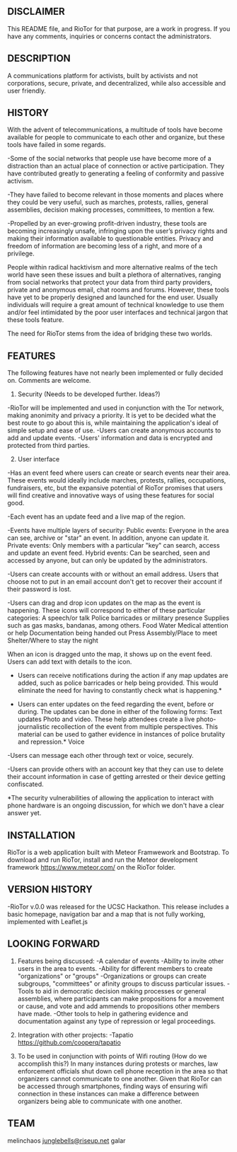 DISCLAIMER
--------------------------------------------------------------------------------------------------------------------------------------------------------------------------------------------------------------------------------------------------------
This README file, and RioTor for that purpose, are a work in progress. If you have any comments, inquiries or concerns contact the administrators.


DESCRIPTION
--------------------------------------------------------------------------------------------------------------------------------------------------------------------------------------------------------------------------------------------------------
A communications platform for activists, built by activists and not corporations, secure, private, and decentralized, while also accessible and user friendly. 


HISTORY
--------------------------------------------------------------------------------------------------------------------------------------------------------------------------------------------------------------------------------------------------------
With the advent of telecommunications, a multitude of tools have become available for people to communicate to each other and organize, but these tools have failed in some regards.

-Some of the social networks that people use have become more of a distraction than an actual place of connection or active participation. They have contributed greatly to generating a feeling of conformity and passive activism.

-They have failed to become relevant in those moments and places where they could be very useful, such as marches, protests, rallies, general assemblies, decision making processes, committees, to mention a few.

-Propelled by an ever-growing profit-driven industry, these tools are becoming increasingly unsafe, infringing upon the user’s privacy rights and making their information available to questionable entities. Privacy and freedom of information are becoming less of a right, and more of a privilege.

People within radical hacktivism and more alternative realms of the tech world have seen these issues and built a plethora of alternatives, ranging from social networks that protect your data from third party providers, private and anonymous email, chat rooms and forums. However, these tools have yet to be properly designed and launched for the end user. Usually individuals will require a great amount of technical knowledge to use them and/or feel intimidated by the poor user interfaces and technical jargon that these tools feature.

The need for RioTor stems from the idea of bridging these two worlds.


FEATURES
--------------------------------------------------------------------------------------------------------------------------------------------------------------------------------------------------------------------------------------------------------

The following features have not nearly been implemented or fully decided on. Comments are welcome.  

1. Security (Needs to be developed further. Ideas?)

-RioTor will be implemented and used in conjunction with the Tor network, making anonimity and privacy a priority. It is yet to be decided what the best route to go about this is, while maintaining the application's ideal of simple setup and ease of use. 
-Users can create anonymous accounts to add and update events. 
-Users' information and data is encrypted and protected from third parties.  


2. User interface 

-Has an event feed where users can create or search events near their area. These events would ideally include marches, protests, rallies, occupations, fundraisers, etc, but the expansive potential of RioTor promises that users will find creative and innovative ways of using these features for social good.

-Each event has an update feed and a live map of the region. 

-Events have multiple layers of security:
   Public events: Everyone in the area can see, archive or "star" an event. In addition, anyone can update it. 
   Private events: Only members with a particular "key" can search, access and update an event feed. 
   Hybrid events: Can be searched, seen and accessed by anyone, but can only be updated by the administrators. 

-Users can create accounts with or without an email address. Users that choose not to put in an email account don't get to recover their account if their password is lost. 

-Users can drag and drop icon updates on the map as the event is happening. These icons will correspond to either of these particular categories:
	A speech/or talk
	Police barricades or military presence
	Supplies such as gas masks, bandanas, among others. 
	Food
	Water
	Medical attention or help
	Documentation being handed out
	Press 
	Assembly/Place to meet
	Shelter/Where to stay the night

When an icon is dragged unto the map, it shows up on the event feed. Users can add text with details to the icon.

- Users can receive notifications during the action if any map updates are added, such as police barricades or help being provided. This would eliminate the need for having to constantly check what is happening.*

- Users can enter updates on the feed regarding the event, before or during. The updates can be done in either of the following forms:
 	Text updates
	Photo and video. These help attendees create a live photo-journalistic recollection of the event from multiple perspectives. This material can be used to gather evidence in instances of police brutality and repression.*
	Voice 

-Users can message each other through text or voice, securely. 

-Users can provide others with an account key that they can use to delete their account information in case of getting arrested or their device getting confiscated.
	 
*The security vulnerabilities of allowing the application to interact with phone hardware is an ongoing discussion, for which we don't have a clear answer yet. 


INSTALLATION
--------------------------------------------------------------------------------------------------------------------------------------------------------------------------------------------------------------------------------------------------------

RioTor is a web application built with Meteor Framwework and Bootstrap. To download and run RioTor, install and run the Meteor development framework https://www.meteor.com/ on the RioTor folder. 


VERSION HISTORY
--------------------------------------------------------------------------------------------------------------------------------------------------------------------------------------------------------------------------------------------------------
-RioTor v.0.0 was released for the UCSC Hackathon. This release includes a basic homepage, navigation bar and a map that is not fully working, implemented with Leaflet.js


LOOKING FORWARD
--------------------------------------------------------------------------------------------------------------------------------------------------------------------------------------------------------------------------------------------------------

1. Features being discussed:
-A calendar of events 
-Ability to invite other users in the area to events. 
-Ability for different members to create "organizations" or "groups"
-Organizations or groups can create subgroups, "committees" or afinity groups to discuss particular issues. 
-Tools to aid in democratic decision making processes or general assemblies, where participants can make propositions for a movement or cause, and vote and add ammends to propositions other members have made. 
-Other tools to help in gathering evidence and documentation against any type of repression or legal proceedings. 

2. Integration with other projects: 
-Tapatio https://github.com/cooperq/tapatio

3. To be used in conjunction with points of Wifi routing (How do we accomplish this?)
In many instances during protests or marches, law enforcement officials shut down cell phone reception in the area so that organizers cannot communicate to one another. Given that RioTor can be accessed through smartphones, finding ways of ensuring wifi connection in these instances can make a difference between organizers being able to communicate with one another. 

TEAM
--------------------------------------------------------------------------------------------------------------------------------------------------------------------------------------------------------------------------------------------------------
melinchaos junglebells@riseup.net
galar 



